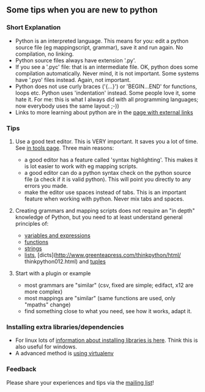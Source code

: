 ## Some tips when you are new to python ##

### Short Explanation ###

-   Python is an interpreted language. This means for you: edit a python source file (eg mappingscript, grammar), 
    save it and run again. No compilation, no linking.
-   Python source files always have extension '.py'.
-   If you see a '.pyc' file: that is an intermediate file. OK, python does some compilation automatically. 
    Never mind, it is not important. Some systems have '.pyo' files instead. Again, not important.
-   Python does not use curly braces ('{...}') or 'BEGIN...END' for functions, loops etc. Python uses 
    'indentation' instead. Some people love it, some hate it. For me: this is what I always did with all 
    programming languages; now everybody uses the same layout ;-))
-   Links to more learning about python are in the [page with external links](Links.md)


### Tips
1.  Use a good text editor. This is VERY important. It saves you a lot of time. See [in tools page](UsefulTools.md). Three main reasons:
    -   a good editor has a feature called 'syntax highlighting'. This makes it is lot easier to work with eg mapping scripts.
    -   a good editor can do a python syntax check on the python source file (a check if it is valid python). This will point 
        you directly to any errors you made.
    -   make the editor use spaces instead of tabs. This is an important feature when working with python. Never mix tabs and spaces.
1.  Creating grammars and mapping scripts does not require an "in depth" knowledge of Python, but you need to 
    at least understand general principles of:
    -   [variables and expressions](http://www.greenteapress.com/thinkpython/html/thinkpython003.html)
    -   [functions](http://www.greenteapress.com/thinkpython/html/thinkpython004.html)
    -   [strings](http://www.greenteapress.com/thinkpython/html/thinkpython009.html)
    -   [lists](http://www.greenteapress.com/thinkpython/html/thinkpython011.html), [dicts](http://www.greenteapress.com/thinkpython/html/
        thinkpython012.html) and [tuples](http://www.greenteapress.com/thinkpython/html/thinkpython013.html)

1.  Start with a plugin or example
    -   most grammars are "similar" (csv, fixed are simple; edifact, x12 are more complex)
    -   most mappings are "similar" (same functions are used, only "mpaths" change)
    -   find something close to what you need, see how it works, adapt it.


### Installing extra libraries/dependencies

-   For linux lots of [information about installing libraries is here](StartInstalllinux.md). Think this is also useful for windows.
-   A advanced method is [using virtualenv](DeploymentMultipleEnvironmentsVirtual.md)

### Feedback

Please share your experiences and tips via the [mailing list](http://groups.google.com/forum/#!forum/botsmail)!
